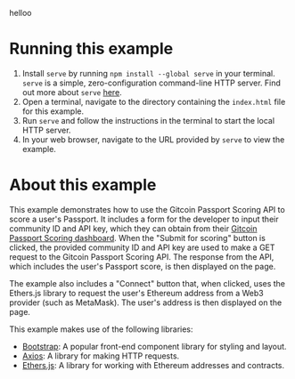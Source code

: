 helloo
# Running this example

1. Install `serve` by running `npm install --global serve` in your terminal. `serve` is a simple, zero-configuration command-line HTTP server. Find out more about `serve` [here](https://www.npmjs.com/package/serve).
2. Open a terminal, navigate to the directory containing the `index.html` file for this example.
3. Run `serve` and follow the instructions in the terminal to start the local HTTP server.
4. In your web browser, navigate to the URL provided by `serve` to view the example.

# About this example

This example demonstrates how to use the Gitcoin Passport Scoring API to score a user's Passport. It includes a form for the developer to input their community ID and API key, which they can obtain from their [Gitcoin Passport Scoring dashboard](https://www.scorer.gitcoin.co/). When the "Submit for scoring" button is clicked, the provided community ID and API key are used to make a GET request to the Gitcoin Passport Scoring API. The response from the API, which includes the user's Passport score, is then displayed on the page.

The example also includes a "Connect" button that, when clicked, uses the Ethers.js library to request the user's Ethereum address from a Web3 provider (such as MetaMask). The user's address is then displayed on the page.

This example makes use of the following libraries:

- [Bootstrap](https://getbootstrap.com/): A popular front-end component library for styling and layout.
- [Axios](https://github.com/axios/axios): A library for making HTTP requests.
- [Ethers.js](https://docs.ethers.org/v5/): A library for working with Ethereum addresses and contracts.
